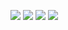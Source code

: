 ![](https://i.imgur.com/O6WXiT1.png)
![](https://i.imgur.com/d33thrr.png)
![](https://i.imgur.com/RJuB2fl.png)
![](https://i.imgur.com/wAjM3os.png)
